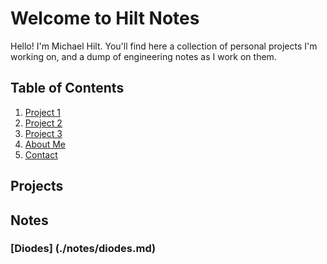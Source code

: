 # Welcome to Hilt Notes

Hello! I'm Michael Hilt. You'll find here a collection of personal projects I'm working on, and a dump of engineering notes as I work on them.

## Table of Contents

1. [Project 1](./path/to/Project1.md)
2. [Project 2](./path/to/Project2.md)
3. [Project 3](./path/to/Project3.md)
4. [About Me](./path/to/AboutMe.md)
5. [Contact](./path/to/Contact.md)

## Projects
<!--
### [Project 1](./path/to/Project1.md)
A brief description of what Project 1 is about.

### [Project 2](./path/to/Project2.md)
A brief description of what Project 2 is about.

### [Project 3](./path/to/Project3.md)
A brief description of what Project 3 is about.
-->

## Notes
### [Diodes] (./notes/diodes.md)